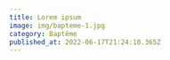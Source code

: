 ```yaml
---
title: Lorem ipsum
image: img/bapteme-1.jpg
category: Baptême
published_at: 2022-06-17T21:24:18.365Z
---
```

